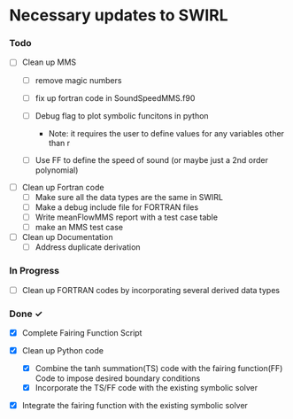 # Necessary updates to SWIRL

### Todo

- [ ] Clean up MMS 
  - [ ] remove magic numbers 
  - [ ] fix up fortran code in SoundSpeedMMS.f90
  - [ ] Debug flag to plot symbolic funcitons in python
    - Note: it requires the user to define values for any variables other than r
  - [ ] Use FF to define the speed of sound (or maybe just a 2nd order polynomial)


- [ ] Clean up Fortran code
  - [ ] Make sure all the data types are the same in SWIRL 
  - [ ] Make a debug include file for FORTRAN files
  - [ ] Write meanFlowMMS report with a test case table
  - [ ] make an MMS test case 

- [ ] Clean up Documentation
  - [ ] Address duplicate derivation 
### In Progress

- [ ] Clean up FORTRAN codes by incorporating several derived data types 


### Done ✓

- [x] Complete Fairing Function Script

- [x] Clean up Python code 
  - [x] Combine the tanh summation(TS) code with the fairing function(FF) Code
  to impose desired boundary conditions
  - [x] Incorporate the TS/FF code with the existing symbolic solver

- [x] Integrate the fairing function with the existing symbolic solver

